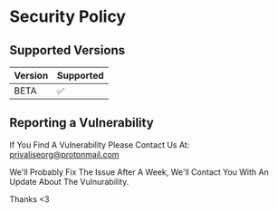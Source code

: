 # Security Policy

## Supported Versions

| Version | Supported          |
| ------- | ------------------ |
| BETA    | :white_check_mark: |

## Reporting a Vulnerability

If You Find A Vulnerability Please Contact Us At: privaliseorg@protonmail.com

We'll Probably Fix The Issue After A Week, We'll Contact You With An Update About The Vulnurability.

Thanks <3
